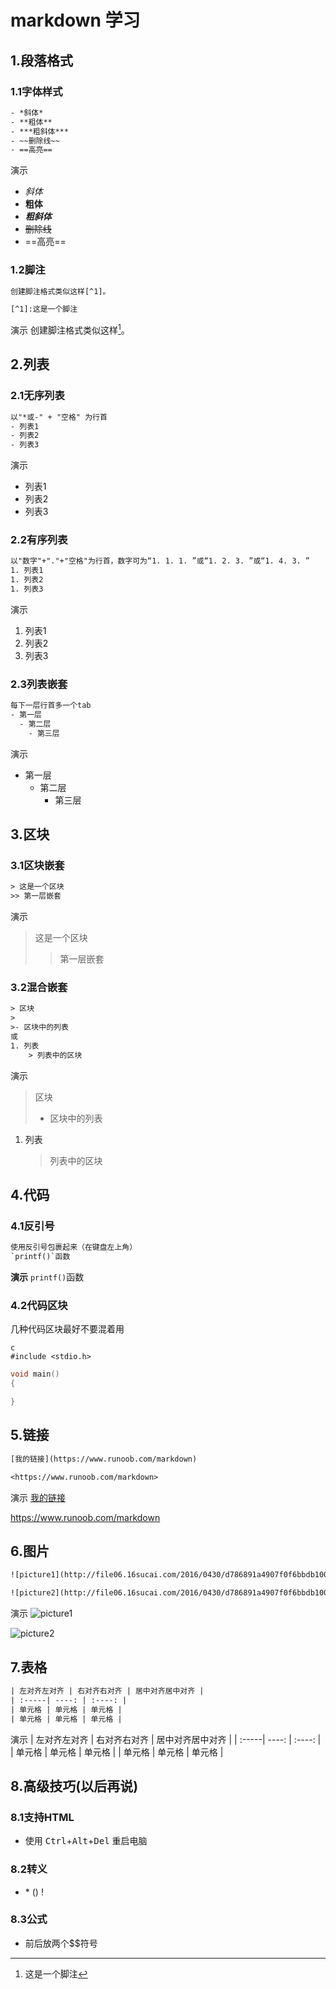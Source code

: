 # markdown 学习

## 1.段落格式

### 1.1字体样式

```txt
- *斜体*
- **粗体**
- ***粗斜体***
- ~~删除线~~
- ==高亮==
```

演示

- *斜体*
- **粗体**
- ***粗斜体***
- ~~删除线~~
- ==高亮==

### 1.2脚注

```txt
创建脚注格式类似这样[^1]。

[^1]:这是一个脚注
```

演示
创建脚注格式类似这样[^1]。

[^1]:这是一个脚注

## 2.列表

### 2.1无序列表

```txt
以"*或-" + "空格" 为行首
- 列表1
- 列表2
- 列表3
```

演示

- 列表1
- 列表2
- 列表3

### 2.2有序列表

```txt
以"数字"+"."+"空格"为行首，数字可为“1. 1. 1. ”或“1. 2. 3. ”或“1. 4. 3. ”
1. 列表1
1. 列表2
1. 列表3
```

演示

1. 列表1
1. 列表2
1. 列表3

### 2.3列表嵌套

```txt
每下一层行首多一个tab
- 第一层
  - 第二层
    - 第三层
```

演示

- 第一层
  - 第二层
    - 第三层

## 3.区块

### 3.1区块嵌套

```txt
> 这是一个区块
>> 第一层嵌套
```

演示
> 这是一个区块
>> 第一层嵌套

### 3.2混合嵌套

```txt
> 区块
>
>- 区块中的列表
或
1. 列表
    > 列表中的区块
```

演示
> 区块
>
>- 区块中的列表

1. 列表
    > 列表中的区块

## 4.代码

### 4.1反引号

```txt
使用反引号包裹起来（在键盘左上角）
`printf()`函数
```

**演示**
`printf()`函数

### 4.2代码区块

几种代码区块最好不要混着用

    c
    #include <stdio.h>

```c
void main()
{

}
```

## 5.链接

```txt
[我的链接](https://www.runoob.com/markdown)

<https://www.runoob.com/markdown>
```

演示
[我的链接](https://www.runoob.com/markdown)

<https://www.runoob.com/markdown>

## 6.图片

```txt
![picture1](http://file06.16sucai.com/2016/0430/d786891a4907f0f6bbdb1006a3e8cfed.jpg)

![picture2](http://file06.16sucai.com/2016/0430/d786891a4907f0f6bbdb1006a3e8cfed.jpg  "这是一幅图")
```

演示
![picture1](http://file06.16sucai.com/2016/0430/d786891a4907f0f6bbdb1006a3e8cfed.jpg)

![picture2](http://file06.16sucai.com/2016/0430/d786891a4907f0f6bbdb1006a3e8cfed.jpg  "这是一幅图")

## 7.表格

```txt
| 左对齐左对齐 | 右对齐右对齐 | 居中对齐居中对齐 |
| :-----| ----: | :----: |
| 单元格 | 单元格 | 单元格 |
| 单元格 | 单元格 | 单元格 |
```

演示
| 左对齐左对齐 | 右对齐右对齐 | 居中对齐居中对齐 |
| :-----| ----: | :----: |
| 单元格 | 单元格 | 单元格 |
| 单元格 | 单元格 | 单元格 |

## 8.高级技巧(以后再说)

### 8.1支持HTML

- 使用 <kbd>Ctrl</kbd>+<kbd>Alt</kbd>+<kbd>Del</kbd> 重启电脑

### 8.2转义

- \* \() \!

### 8.3公式

- 前后放两个$$符号
